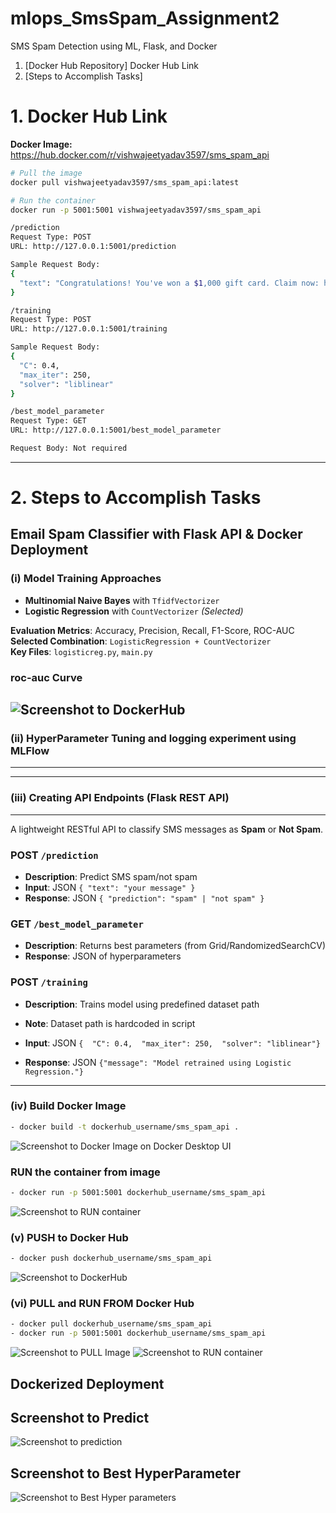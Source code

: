 # mlops_SmsSpam_Assignment2
SMS Spam Detection using ML, Flask, and Docker

1. [Docker Hub Repository]  Docker Hub Link
2. [Steps to Accomplish Tasks]

   

# 1. Docker Hub Link

**Docker Image:**  
https://hub.docker.com/r/vishwajeetyadav3597/sms_spam_api

```bash
# Pull the image
docker pull vishwajeetyadav3597/sms_spam_api:latest

# Run the container
docker run -p 5001:5001 vishwajeetyadav3597/sms_spam_api

/prediction
Request Type: POST
URL: http://127.0.0.1:5001/prediction

Sample Request Body:
{
  "text": "Congratulations! You've won a $1,000 gift card. Claim now: http:claimprize.com"
}

/training
Request Type: POST
URL: http://127.0.0.1:5001/training

Sample Request Body:
{
  "C": 0.4,
  "max_iter": 250,
  "solver": "liblinear"
}

/best_model_parameter
Request Type: GET
URL: http://127.0.0.1:5001/best_model_parameter

Request Body: Not required
```
********************************************************************


# 2. **Steps to Accomplish Tasks**
 
##  Email Spam Classifier with Flask API & Docker Deployment

### (i) Model Training Approaches

-   **Multinomial Naive Bayes** with `TfidfVectorizer`
-   **Logistic Regression** with `CountVectorizer`  *(Selected)*

**Evaluation Metrics**: Accuracy, Precision, Recall, F1-Score, ROC-AUC  
**Selected Combination**: `LogisticRegression + CountVectorizer`  
**Key Files**: `logisticreg.py`, `main.py`
### roc-auc Curve
![Screenshot to DockerHub](screenshots/roc_curve.png)
------------------------------------------------------------------
### (ii) HyperParameter Tuning and logging experiment using MLFlow

------------------------------------------------------------------

--------------------------------------------------
###  (iii) Creating API Endpoints (Flask REST API)
--------------------------------------------------
A lightweight RESTful API to classify SMS messages as **Spam** or **Not Spam**.

### POST `/prediction`
- **Description**: Predict SMS spam/not spam  
- **Input**: JSON `{ "text": "your message" }`  
- **Response**: JSON `{ "prediction": "spam" | "not spam" }`  

###  GET `/best_model_parameter`
- **Description**: Returns best parameters (from Grid/RandomizedSearchCV)  
- **Response**: JSON of hyperparameters  

###  POST `/training`
- **Description**: Trains model using predefined dataset path  
- **Note**: Dataset path is hardcoded in script

- **Input**: JSON `{  "C": 0.4,  "max_iter": 250,  "solver": "liblinear"}`
- **Response**: JSON `{"message": "Model retrained using Logistic Regression."}`

---


### (iv) Build Docker Image
```bash
- docker build -t dockerhub_username/sms_spam_api .
```
![Screenshot to Docker Image on Docker Desktop UI](screenshots/username-tag.png)

### RUN the container from image
```bash
- docker run -p 5001:5001 dockerhub_username/sms_spam_api
```
![Screenshot to RUN container](screenshots/run-container.png)


### (v) PUSH to Docker Hub
```bash
- docker push dockerhub_username/sms_spam_api
```
![Screenshot to DockerHub](screenshots/dockerhub.png)


### (vi) PULL and RUN FROM Docker Hub
```bash
- docker pull dockerhub_username/sms_spam_api
- docker run -p 5001:5001 dockerhub_username/sms_spam_api
```
![Screenshot to PULL Image ](screenshots/pull-image.png)
![Screenshot to RUN container](screenshots/run-container.png)



##  Dockerized Deployment
## Screenshot to Predict
![Screenshot to prediction](screenshots/predict-api.png)
## Screenshot to Best HyperParameter
![Screenshot to Best Hyper parameters](screenshots/model-hyperparameters.png)


